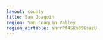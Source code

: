 ```yaml
---
layout: county
title: San Joaquin
region: San Joaquin Valley
region_airtable: shrrPf4SKn0SGsuzU
---
```

